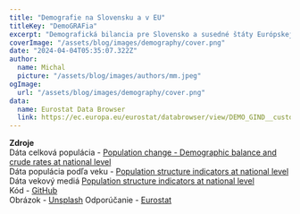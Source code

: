 ```yaml
---
title: "Demografie na Slovensku a v EU"
titleKey: "DemoGRAFia"
excerpt: "Demografická bilancia pre Slovensko a susedné štáty Európskej Únie za posledných dvadsať rokov v jednoduchej vizualizácii. "
coverImage: "/assets/blog/images/demography/cover.png"
date: "2024-04-04T05:35:07.322Z"
author:
  name: Michal
  picture: "/assets/blog/images/authors/mm.jpeg"
ogImage:
  url: "/assets/blog/images/demography/cover.png"
data: 
  name: Eurostat Data Browser
  link: https://ec.europa.eu/eurostat/databrowser/view/DEMO_GIND__custom_2733962/bookmark/table?lang=en&bookmarkId=7084ed24-6b91-4cf3-b90d-d47565593505
---
```



**Zdroje**  
Dáta celková populácia - [Population change - Demographic balance and crude rates at national level](https://ec.europa.eu/eurostat/databrowser/view/DEMO_GIND__custom_2733962/bookmark/table?lang=en&bookmarkId=7084ed24-6b91-4cf3-b90d-d47565593505)  
Dáta populácia podľa veku - [Population structure indicators at national level](https://ec.europa.eu/eurostat/databrowser/view/DEMO_PJANIND__custom_964289/bookmark/table?lang=en&bookmarkId=6d16c67e-3cf3-4149-8746-eb3cce994d62)  
Dáta vekový mediá [Population structure indicators at national level](https://ec.europa.eu/eurostat/databrowser/view/DEMO_PJANIND__custom_4978058/bookmark/table?lang=en&bookmarkId=6def1abd-0aab-43ee-9a54-c7a2c9ca888a)  
Kód - [GitHub](https://github.com/emenems/databistro)  
Obrázok - [Unsplash](https://unsplash.com/photos/waving-flag-wIUxLHndcLw)
Odporúčanie - [Eurostat](https://ec.europa.eu/eurostat/web/interactive-publications/demography-2023)